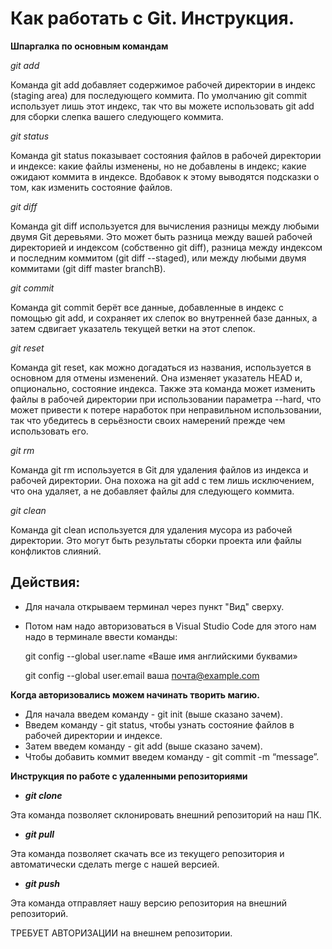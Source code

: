 # Как работать с Git. Инструкция.


**Шпаргалка по основным командам**

*git add*

Команда git add добавляет содержимое рабочей директории в индекс (staging area) для последующего коммита. По умолчанию git commit использует лишь этот индекс, так что вы можете использовать git add для сборки слепка вашего следующего коммита.

*git status*

Команда git status показывает состояния файлов в рабочей директории и индексе: какие файлы изменены, но не добавлены в индекс; какие ожидают коммита в индексе. Вдобавок к этому выводятся подсказки о том, как изменить состояние файлов.

*git diff*

Команда git diff используется для вычисления разницы между любыми двумя Git деревьями. Это может быть разница между вашей рабочей директорией и индексом (собственно git diff), разница между индексом и последним коммитом (git diff --staged), или между любыми двумя коммитами (git diff master branchB).

*git commit*

Команда git commit берёт все данные, добавленные в индекс с помощью git add, и сохраняет их слепок во внутренней базе данных, а затем сдвигает указатель текущей ветки на этот слепок.

*git reset*

Команда git reset, как можно догадаться из названия, используется в основном для отмены изменений. Она изменяет указатель HEAD и, опционально, состояние индекса. Также эта команда может изменить файлы в рабочей директории при использовании параметра --hard, что может привести к потере наработок при неправильном использовании, так что убедитесь в серьёзности своих намерений прежде чем использовать его.

*git rm*

Команда git rm используется в Git для удаления файлов из индекса и рабочей директории. Она похожа на git add с тем лишь исключением, что она удаляет, а не добавляет файлы для следующего коммита.

*git clean*

Команда git clean используется для удаления мусора из рабочей директории. Это могут быть результаты сборки проекта или файлы конфликтов слияний.


## Действия:

* Для начала открываем терминал через пункт "Вид" сверху.

* Потом нам надо авторизоваться в Visual Studio Code для этого нам надо в терминале ввести команды:

   git config --global user.name «Ваше имя английскими буквами»

   git config --global user.email ваша почта@example.com

 **Когда авторизовались можем начинать творить магию.**

* Для начала введем команду - git init (выше сказано зачем).
* Введем команду - git status, чтобы узнать состояние файлов в рабочей директории и индексе. 
* Затем введем команду - git add (выше сказано зачем).
* Чтобы добавить коммит введем команду - git commit -m “message”.

**Инструкция по работе с удаленными репозиториями**

* ***git clone***

Эта команда позволяет склонировать внешний репозиторий на наш ПК.

*  ***git pull***

Эта команда позволяет скачать все из текущего репозитория и автоматически
сделать merge с нашей версией. 

* ***git push*** 

Эта команда отправляет нашу версию репозитория на внешний
репозиторий. 

ТРЕБУЕТ АВТОРИЗАЦИИ на внешнем репозитории.
